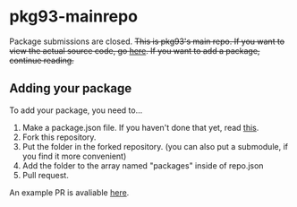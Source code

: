 # pkg93-mainrepo
Package submissions are closed.
~~This is pkg93's main repo. If you want to view the actual source code, go [here](https://github.com/1024x2/pkg93). If you want to add a package, continue reading.~~

## Adding your package
To add your package, you need to...
1. Make a package.json file. If you haven't done that yet, read [this](https://github.com/1024x2/pkg93/blob/master/README.md#making-a-package).
2. Fork this repository.
3. Put the folder in the forked repository. (you can also put a submodule, if you find it more convenient)
4. Add the folder to the array named "packages" inside of repo.json
5. Pull request.

An example PR is avaliable [here](https://github.com/1024x2/pkg93-mainrepo/pull/1).
